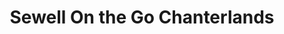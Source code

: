 ---
title: "Sewell On the Go Chanterlands"
url: /hull/sewell-on-the-go-chanterlands/
shop: convenience
---